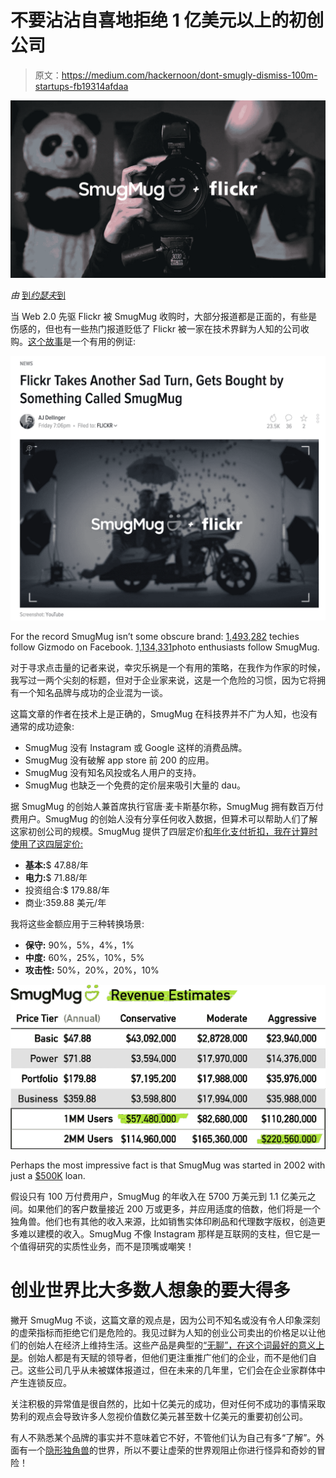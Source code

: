 # 不要沾沾自喜地拒绝 1 亿美元以上的初创公司

> 原文：<https://medium.com/hackernoon/dont-smugly-dismiss-100m-startups-fb19314afdaa>

![](img/6880da9223c299df77faa2b5d678e769.png)

*由* [到*约瑟夫*到](https://twitter.com/josephflaherty)

当 Web 2.0 先驱 Flickr 被 SmugMug 收购时，大部分报道都是正面的，有些是伤感的，但也有一些热门报道贬低了 Flickr 被一家在技术界鲜为人知的公司收购。[这个故事](https://gizmodo.com/flickr-takes-another-sad-turn-gets-bought-by-something-1825432997)是一个有用的例证:

[![](img/509758d098fdeaff16fa14e0005402cd.png)](https://gizmodo.com/flickr-takes-another-sad-turn-gets-bought-by-something-1825432997)

For the record SmugMug isn’t some obscure brand: [1,493,282](https://www.facebook.com/gizmodo/) techies follow Gizmodo on Facebook. [1,134,331](https://www.facebook.com/SmugMug/)photo enthusiasts follow SmugMug.

对于寻求点击量的记者来说，幸灾乐祸是一个有用的策略，在我作为作家的时候，我写过一两个尖刻的标题，但对于企业家来说，这是一个危险的习惯，因为它将拥有一个知名品牌与成功的企业混为一谈。

这篇文章的作者在技术上是正确的，SmugMug 在科技界并不广为人知，也没有通常的成功迹象:

*   SmugMug 没有 Instagram 或 Google 这样的消费品牌。
*   SmugMug 没有破解 app store 前 200 的应用。
*   SmugMug 没有知名风投或名人用户的支持。
*   SmugMug 也缺乏一个免费的定价层来吸引大量的 dau。

据 SmugMug 的创始人兼首席执行官唐·麦卡斯基尔称，SmugMug 拥有数百万付费用户。SmugMug 的创始人没有分享任何收入数据，但算术可以帮助人们了解这家初创公司的规模。SmugMug 提供了四层定价[和年化支付折扣，我在计算时使用了这四层定价:](https://www.smugmug.com/plans)

*   **基本:**$ 47.88/年
*   **电力:**$ 71.88/年
*   投资组合:$ 179.88/年
*   商业:359.88 美元/年

我将这些金额应用于三种转换场景:

*   **保守:** 90%，5%，4%，1%
*   **中度:** 60%，25%，10%，5%
*   **攻击性:** 50%，20%，20%，10%

![](img/c4202eaf249eedde1370311453ae8344.png)

Perhaps the most impressive fact is that SmugMug was started in 2002 with just a [$500K](https://mixergy.com/interviews/smugmug-chris-macaskill-interview/) loan.

假设只有 100 万付费用户，SmugMug 的年收入在 5700 万美元到 1.1 亿美元之间。如果他们的客户数量接近 200 万或更多，并应用适度的倍数，他们将是一个独角兽。他们也有其他的收入来源，比如销售实体印刷品和代理数字版权，创造更多难以建模的收入。SmugMug 不像 Instagram 那样是互联网的支柱，但它是一个值得研究的实质性业务，而不是顶嘴或嘲笑！

# 创业世界比大多数人想象的要大得多

撇开 SmugMug 不谈，这篇文章的观点是，因为公司不知名或没有令人印象深刻的虚荣指标而拒绝它们是危险的。我见过鲜为人知的创业公司卖出的价格足以让他们的创始人在经济上维持生活。这些产品是典型的[“无聊”，在这个词最好的意义上是](https://hackernoon.com/blessed-are-the-boring-9fb800eca775)。创始人都是有天赋的领导者，但他们更注重推广他们的企业，而不是他们自己。这些公司几乎从未被媒体报道过，但在未来的几年里，它们会在企业家群体中产生连锁反应。

关注积极的异常值是很自然的，比如十亿美元的成功，但对任何不成功的事情采取势利的观点会导致许多人忽视价值数亿美元甚至数十亿美元的重要初创公司。

有人不熟悉某个品牌的事实并不意味着它不好，不管他们认为自己有多“了解”。外面有一个[隐形独角兽](https://hackernoon.com/50-big-companies-that-started-with-little-or-no-money-4ef1b68aac25)的世界，所以不要让虚荣的世界观阻止你进行怪异和奇妙的冒险！